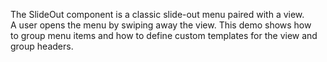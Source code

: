 The SlideOut component is&nbsp;a&nbsp;classic slide-out menu paired with a&nbsp;view. A&nbsp;user opens the menu by&nbsp;swiping away the view. This demo shows how to&nbsp;group menu items and how to&nbsp;define custom templates for the view and group headers.